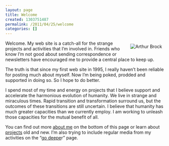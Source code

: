 ```yaml
---
layout: page
title: Welcome
created: 1303751487
permalink: /2011/04/25/welcome
categories: []
---
```

<p><img alt="Arthur Brock" src="{{ site.urlimg }}Art_Brock_headshot.jpg" style="margin: 10px; float: right; "></p><p>Welcome. My web site is a catch-all for the strange projects and activities that I’m involved in. Friends who know I’m not good about sending correspondence or newsletters have encouraged me to provide a central place to keep up.&nbsp;</p><p>The truth is that since my first web site in 1995, I really haven’t been reliable for posting much about myself. Now I’m being poked, prodded and supported in doing so. So I hope to do better.</p><p>I spend most of my time and energy on projects that I believe support and accelerate the harmonious evolution of humanity. We live in strange and miraculous times. Rapid transition and transformation surround us, but the outcomes of these transitions are still uncertain. I believe that humanity has much greater capacities than we currently employ. I am working to unleash those capacities for the mutual benefit of all.</p><p>You can find out more <a href="#about">about me</a> on the bottom of this page or learn about <a href="/projects">projects</a> old and new. I’m also trying to include regular media from my activities on the “<a href="/deeper">go deepe</a>r” page.</p>
